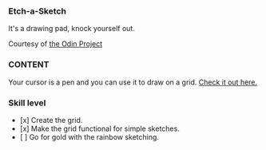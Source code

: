 ### Etch-a-Sketch
It's a drawing pad, knock yourself out.

Courtesy of [the Odin Project](https://www.theodinproject.com)

### CONTENT

Your cursor is a pen and you can use it to draw on a grid. [Check it out here.](https://neoplato.github.io/rock-paper-scissors)

### Skill level

*    [x]  Create the grid.
*    [x]  Make the grid functional for simple sketches.
*    [ ]  Go for gold with the rainbow sketching.

